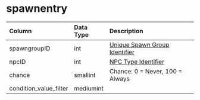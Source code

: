 # spawnentry

| Column | Data Type | Description |
| :--- | :--- | :--- |
| spawngroupID | int | [Unique Spawn Group Identifier](spawngroup.md) |
| npcID | int | [NPC Type Identifier](../../schema/npcs/npc_types.md) |
| chance | smallint | Chance: 0 = Never, 100 = Always |
| condition_value_filter | mediumint |  |

